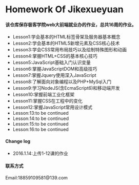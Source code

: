 # Homework Of Jikexueyuan
<h4>
该仓库保存极客学院web大前端就业办的作业，总共16周的作业。
</h4>

<ul>
  <li>Lesson1:学会基本的HTML标签骨架及服务器基本概念</li>
  <li>Lesson2:学会基本的HTML5新增元素及CSS核心技术</li>
  <li>Lesson3:学会CSS常用布局技巧以及绘制特殊图形和动画</li>
  <li>Lesson4:掌握HTML+CSS的基本核心技巧</li>
  <li>Lesson5:JavaScript基础入门认识变量</li>
  <li>Lesson6:掌握JavaScriptDOM和高级技巧</li>
  <li>Lesson7:掌握Jquery使用深入JavaScript</li>
  <li>Lesson8:了解面向对象编程以及PHP+MySql入门</li>
  <li>Lesson9:学习NodeJS(含EcmaScript6)和移动端开发</li>
  <li>Lesson10:掌握前端工业化框架</li>
  <li>Lesson11:掌握CSS在工程中的变化</li>
  <li>Lesson12:掌握JavaScript常用设计模式</li>
  <li>Lesson:13:to be continued</li>
  <li>Lesson:14:to be continued</li>
  <li>Lesson:15:to be continued</li>
  <li>Lesson:16:to be continued</li>
</ul>
<h4>Change log</h4>
<ul>
  <li>2016.1.14:上传1-12课的作业</li>
</ul>
<h4>联系方式</h4>
<p> Email:18859109581@139.com </P>